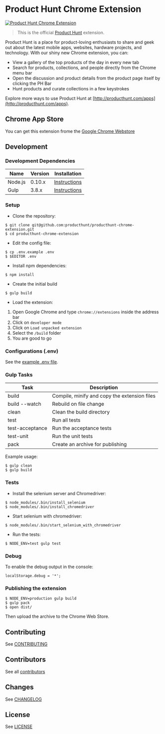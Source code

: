 # Product Hunt Chrome Extension

[![Product Hunt Chrome Extension](http://f.cl.ly/items/1T0u1V0Q0715072v4643/ph-chrome.png)](https://chrome.google.com/webstore/detail/product-hunt/likjafohlgffamccflcidmedfongmkee)

> This is the official [Product Hunt](http://www.producthunt.com) extension.

Product Hunt is a place for product-loving enthusiasts to share and geek out
about the latest mobile apps, websites, hardware projects, and technology. With
our shiny new Chrome extension, you can:

- View a gallery of the top products of the day in every new tab
- Search for products, collections, and people directly from the Chrome menu bar
- Open the discussion and product details from the product page itself by clicking the PH Bar
- Hunt products and curate collections in a few keystrokes

Explore more ways to use Product Hunt at [http://producthunt.com/apps](http://producthunt.com/apps).

## Chrome App Store

You can get this extension frome the [Google Chrome Webstore](https://chrome.google.com/webstore/detail/product-hunt/likjafohlgffamccflcidmedfongmkee)

## Development

### Development Dependencies

| Name                | Version | Installation                                                                       |
| --------------------|---------|------------------------------------------------------------------------------------|
| Node.js             | 0.10.x  | [Instructions](http://nodejs.org/download/)                                        |
| Gulp                | 3.8.x   | [Instructions](https://github.com/gulpjs/gulp/blob/master/docs/getting-started.md) |

### Setup

* Clone the repository:

```
$ git clone git@github.com:producthunt/producthunt-chrome-extension.git
$ cd producthunt-chrome-extension
```

* Edit the config file:

```
$ cp .env.example .env
$ $EDITOR .env
```

* Install npm dependencies:

```
$ npm install
```

* Create the initial build

```
$ gulp build
```

* Load the extension:

1. Open Google Chrome and type `chrome://extensions` inside the address bar
1. Click on `developer mode`
1. Click on `Load unpacked extension`
1. Select the `/build` folder
1. You are good to go

### Configurations (.env)

See the [example .env file](.env.example).

### Gulp Tasks

| Task                | Description                                   |
| --------------------|-----------------------------------------------|
| build               | Compile, minify and copy the extension files  |
| build --watch       | Rebuild on file change                        |
| clean               | Clean the build directory                     |
| test                | Run all tests                                 |
| test-acceptance     | Run the acceptance tests                      |
| test-unit           | Run the unit tests                            |
| pack                | Create an archive for publishing              |

Example usage:

```
$ gulp clean
$ gulp build
```

### Tests

* Install the selenium server and Chromedriver:

```
$ node_modules/.bin/install_selenium
$ node_modules/.bin/install_chromedriver
```

* Start selenium with chromedriver:

```
$ node_modules/.bin/start_selenium_with_chromedriver
```

* Run the tests:

```
$ NODE_ENV=test gulp test
```

### Debug

To enable the debug output in the console:

```
localStorage.debug = '*';
```

### Publishing the extension

```
$ NODE_ENV=production gulp build
$ gulp pack
$ open dist/
```

Then upload the archive to the Chrome Web Store.

## Contributing

See [CONTRIBUTING](CONTRIBUTING.md)

## Contributors

See all [contributors](https://github.com/producthunt/producthunt-chrome-extension/graphs/contributors)

## Changes

See [CHANGELOG](CHANGELOG.md)

## License

See [LICENSE](LICENSE)
